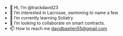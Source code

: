 - 👋 Hi, I’m @trackdavid23
- 👀 I’m interested in Lacrosse, swimming to name a few 
- 🌱 I’m currently learning Soliatry
- 💞️ I’m looking to collaborate on smart contracts.
- 📫 How to reach me davidbastien55@gmail.com

<!---
trackdavid23/trackdavid23 is a ✨ special ✨ repository because its `README.md` (this file) appears on your GitHub profile.
You can click the Preview link to take a look at your changes.
--->
